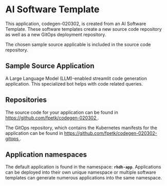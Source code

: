 # AI Software Template

This application, codegen-020302, is created from an AI Software Template. These software templates create a new source code repository as well as a new GitOps deployment repository.

The chosen sample source applicable is included in the source code repository.

## Sample Source Application

A Large Language Model (LLM)-enabled streamlit code generation application. This specialized bot helps with code related queries.

## Repositories

The source code for your application can be found in [https://github.com/fpetk/codegen-020302 ](https://github.com/fpetk/codegen-020302 ).
 
The GitOps repository, which contains the Kubernetes manifests for the application can be found in 
[https://github.com/fpetk/codegen-020302-gitops ](https://github.com/fpetk/codegen-020302-gitops ). 

## Application namespaces 

The default application is found in the namespace: **`rhdh-app`**. Applications can be deployed into their own unique namespace or multiple software templates can generate numerous applications into the same namespace.